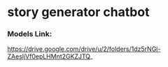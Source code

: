 # story generator chatbot
### Models Link:
https://drive.google.com/drive/u/2/folders/1dz5rNGl-ZAesljVf0epLHMnt2GKZJTQ_
